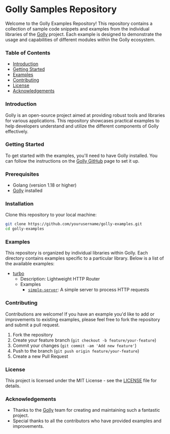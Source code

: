 # Golly Samples Repository

Welcome to the Golly Examples Repository! This repository contains a collection of sample code snippets and examples from the individual libraries of the [Golly](https://github.com/nandlabs/golly) project. Each example is designed to demonstrate the usage and capabilities of different modules within the Golly ecosystem.

### Table of Contents
- [Introduction](#introduction)
- [Getting Started](#getting-started)
- [Examples](#examples)
- [Contributing](#contributing)
- [License](#license)
- [Acknowledgements](#acknowledgements)

### Introduction

Golly is an open-source project aimed at providing robust tools and libraries for various applications. This repository showcases practical examples to help developers understand and utilize the different components of Golly effectively.

### Getting Started

To get started with the examples, you'll need to have Golly installed. You can follow the instructions on the [Golly GitHub](https://github.com/nandlabs/golly) page to set it up.

### Prerequisites

- Golang (version 1.18 or higher)
- [Golly](https://github.com/nandlabs/golly) installed

### Installation

Clone this repository to your local machine:
```bash
git clone https://github.com/yourusername/golly-examples.git
cd golly-examples
```

### Examples

This repository is organized by individual libraries within Golly. Each directory contains examples specific to a particular library. Below is a list of the available examples:

- [turbo](/turbo/README.md)
    - Description: Lightweight HTTP Router
    - Examples
        - [`simple-server`](/turbo//simple-server/server.go): A simple server to process HTTP requests

### Contributing

Contributions are welcome! If you have an example you'd like to add or improvements to existing examples, please feel free to fork the repository and submit a pull request.

1. Fork the repository
2. Create your feature branch (`git checkout -b feature/your-feature`)
3. Commit your changes (`git commit -am 'Add new feature'`)
4. Push to the branch (`git push origin feature/your-feature`)
5. Create a new Pull Request

### License

This project is licensed under the MIT License - see the [LICENSE](/LICENSE) file for details.

### Acknowledgements

- Thanks to the [Golly](https://github.com/nandlabs/golly) team for creating and maintaining such a fantastic project.
- Special thanks to all the contributors who have provided examples and improvements.
